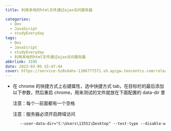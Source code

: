 ```yaml
---
title: 利用本地的html文件通过ajax访问服务器

categories:
  - Dev
  - JavaScript
  - studyEveryday
tags:
  - Dev
  - JavaScript
  - studyEveryday
  - 利用本地的html文件通过ajax访问服务器
abbrlink: 3195
date: 2023-03-06 15:47:44
cover: https://service-5z0sdahv-1306777571.sh.apigw.tencentcs.com/release/?uuid=ea534a33e88544139548bd71164f2f10
---
```


- 在 chrome 的快捷方式上右键属性，选中快捷方式 tab，在目标栏的最后添加以下参数，然后重启 chrome，用来测试的文件就放在下面配置的 data-dir 里

  注意：每个--前面都有一个空格

  注意：服务器必须开启跨域访问

  ```xml
     --user-data-dir="C:\Users\13551\Desktop" --test-type --disable-web-security
  ```